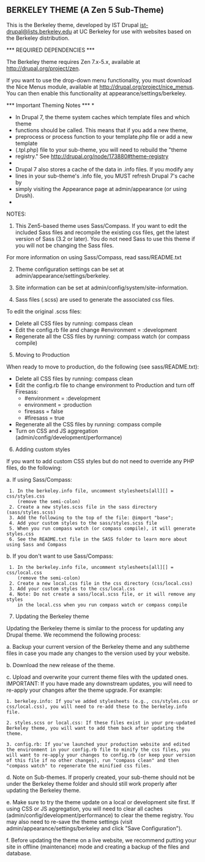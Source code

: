 BERKELEY THEME (A Zen 5 Sub-Theme)
----------------------

This is the Berkeley theme, developed by
IST Drupal <ist-drupal@lists.berkeley.edu> at UC Berkeley
for use with websites based on the Berkeley distribution.

*** REQUIRED DEPENDENCIES ***

The Berkeley theme requires Zen 7.x-5.x, available at http://drupal.org/project/zen.

If you want to use the drop-down menu functionality, you must download the Nice Menus
module, available at http://drupal.org/project/nice_menus. You can then enable this
functionality at appearance/settings/berkeley.

*** Important Theming Notes ***
*
* In Drupal 7, the theme system caches which template files and which theme
* functions should be called. This means that if you add a new theme,
* preprocess or process function to your template.php file or add a new template
* (.tpl.php) file to your sub-theme, you will need to rebuild the "theme
* registry." See http://drupal.org/node/173880#theme-registry
*
* Drupal 7 also stores a cache of the data in .info files. If you modify any
* lines in your sub-theme's .info file, you MUST refresh Drupal 7's cache by
* simply visiting the Appearance page at admin/appearance (or using Drush).
*

NOTES:

1. This Zen5-based theme uses Sass/Compass. If you want to edit the included Sass files
and recompile the existing css files, get the latest version of Sass (3.2 or later).
You do not need Sass to use this theme if you will not be changing the Sass files.

  For more information on using Sass/Compass, read sass/README.txt

2. Theme configuration settings can be set at admin/appearance/settings/berkeley.

3. Site information can be set at admin/config/system/site-information.

4. Sass files (.scss) are used to generate the associated css files.

  To edit the original .scss files:
  - Delete all CSS files by running: compass clean
  - Edit the config.rb file and change #environment = :development
  - Regenerate all the CSS files by running: compass watch (or compass compile)


5. Moving to Production

  When ready to move to production, do the following (see sass/README.txt):

  - Delete all CSS files by running: compass clean
  - Edit the config.rb file to change environment to Production and turn off Firesass:
    - #environment = :development
    - environment = :production
    - firesass = false
    - #firesass = true
  - Regenerate all the CSS files by running: compass compile
  - Turn on CSS and JS aggregation (admin/config/development/performance)

6. Adding custom styles

  If you want to add custom CSS styles but do not need to override any PHP files,
  do the following:

  a. If using Sass/Compass:

     1. In the berkeley.info file, uncomment stylesheets[all][] = css/styles.css
        (remove the semi-colon)
     2. Create a new styles.scss file in the sass directory (sass/styles.scss)
     3. Add the following to the top of the file: @import "base";
     4. Add your custom styles to the sass/styles.scss file
     5. When you run compass watch (or compass compile), it will generate styles.css
     6. See the README.txt file in the SASS folder to learn more about using Sass and Compass

  b. If you don't want to use Sass/Compass:

     1. In the berkeley.info file, uncomment stylesheets[all][] = css/local.css
        (remove the semi-colon)
     2. Create a new local.css file in the css directory (css/local.css)
     3. Add your custom styles to the css/local.css
     4. Note: Do not create a sass/local.scss file, or it will remove any styles
        in the local.css when you run compass watch or compass compile

7. Updating the Berkeley theme

  Updating the Berkeley theme is similar to the process for updating any Drupal theme. We recommend the following process:

  a. Backup your current version of the Berkeley theme and any subtheme files in case you made any changes to the version used by your website.

  b. Download the new release of the theme.

  c. Upload and overwrite your current theme files with the updated ones. IMPORTANT: If you have made any downstream updates, you will need to re-apply your changes after the theme upgrade. For example:

    1. berkeley.info: If you've added stylesheets (e.g., css/styles.css or css/local.css), you will need to re-add these to the berkeley.info file.

    2. styles.scss or local.css: If these files exist in your pre-updated Berkeley theme, you will want to add them back after updating the theme.

    3. config.rb: If you've launched your production website and edited the environment in your config.rb file to minify the css files, you will want to re-apply your changes to config.rb (or keep your version of this file if no other changes), run "compass clean" and then "compass watch" to regenerate the minified css files.

  d. Note on Sub-themes. If properly created, your sub-theme should not be under the Berkeley theme folder and should still work properly after updating the Berkeley theme.

  e. Make sure to try the theme update on a local or development site first. If using CSS or JS aggregation, you will need to clear all caches (admin/config/development/performance) to clear the theme registry. You may also need to re-save the theme settings (visit admin/appearance/settings/berkeley and click "Save Configuration").

  f. Before updating the theme on a live website, we recommend putting your site in offline (maintenance) mode and creating a backup of the files and database.


